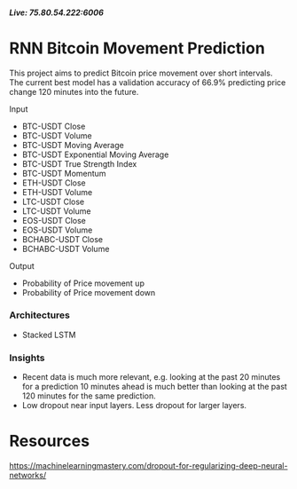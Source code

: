 ##### Live: 75.80.54.222:6006
# RNN Bitcoin Movement Prediction
This project aims to predict Bitcoin price movement over short intervals. The current best model has a validation accuracy of 66.9% predicting price change 120 minutes into the future.

Input
- BTC-USDT Close
- BTC-USDT Volume
- BTC-USDT Moving Average
- BTC-USDT Exponential Moving Average
- BTC-USDT True Strength Index
- BTC-USDT Momentum
- ETH-USDT Close
- ETH-USDT Volume
- LTC-USDT Close
- LTC-USDT Volume
- EOS-USDT Close
- EOS-USDT Volume
- BCHABC-USDT Close
- BCHABC-USDT Volume

Output
- Probability of Price movement up
- Probability of Price movement down


### Architectures
- Stacked LSTM

### Insights
- Recent data is much more relevant, e.g. looking at the past 20 minutes for a prediction 10 minutes ahead is much better than looking at the past 120 minutes for the same prediction.
- Low dropout near input layers. Less dropout for larger layers.


# Resources
https://machinelearningmastery.com/dropout-for-regularizing-deep-neural-networks/